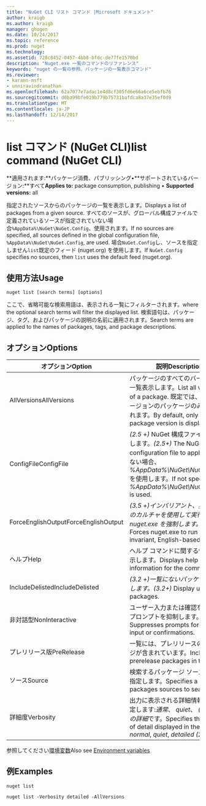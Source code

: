 ```yaml
---
title: "NuGet CLI リスト コマンド |Microsoft ドキュメント"
author: kraigb
ms.author: kraigb
manager: ghogen
ms.date: 10/24/2017
ms.topic: reference
ms.prod: nuget
ms.technology: 
ms.assetid: 728c8452-0457-4bb8-bfdc-de77fe1570bd
description: "Nuget.exe 一覧のコマンドのリファレンス"
keywords: "nuget の一覧の参照、パッケージの一覧表示コマンド"
ms.reviewer:
- karann-msft
- unniravindranathan
ms.openlocfilehash: 62a7077e7adac1e4d8cf305fd6e66a6ce5ebfb76
ms.sourcegitcommit: d0ba99bfe019b779b75731bafdca8a37e35ef0d9
ms.translationtype: MT
ms.contentlocale: ja-JP
ms.lasthandoff: 12/14/2017
---
```

# <a name="list-command-nuget-cli"></a><span data-ttu-id="b8417-104">list コマンド (NuGet CLI)</span><span class="sxs-lookup"><span data-stu-id="b8417-104">list command (NuGet CLI)</span></span>

<span data-ttu-id="b8417-105">**適用されます:**パッケージ消費、パブリッシング&bullet;**サポートされているバージョン:**すべて</span><span class="sxs-lookup"><span data-stu-id="b8417-105">**Applies to:** package consumption, publishing &bullet; **Supported versions:** all</span></span>

<span data-ttu-id="b8417-106">指定されたソースからのパッケージの一覧を表示します。</span><span class="sxs-lookup"><span data-stu-id="b8417-106">Displays a list of packages from a given source.</span></span> <span data-ttu-id="b8417-107">すべてのソースが、グローバル構成ファイルで定義されているソースが指定されていない場合`%AppData%\NuGet\NuGet.Config`、使用されます。</span><span class="sxs-lookup"><span data-stu-id="b8417-107">If no sources are specified, all sources defined in the global configuration file, `%AppData%\NuGet\NuGet.Config`, are used.</span></span> <span data-ttu-id="b8417-108">場合`NuGet.Config`し、ソースを指定しません`list`既定のフィード (nuget.org) を使用します。</span><span class="sxs-lookup"><span data-stu-id="b8417-108">If `NuGet.Config` specifies no sources, then `list` uses the default feed (nuget.org).</span></span>

## <a name="usage"></a><span data-ttu-id="b8417-109">使用方法</span><span class="sxs-lookup"><span data-stu-id="b8417-109">Usage</span></span>

```
nuget list [search terms] [options]
```

<span data-ttu-id="b8417-110">ここで、省略可能な検索用語は、表示される一覧にフィルターされます。</span><span class="sxs-lookup"><span data-stu-id="b8417-110">where the optional search terms will filter the displayed list.</span></span> <span data-ttu-id="b8417-111">検索語句は、パッケージ、タグ、およびパッケージの説明の名前に適用されます。</span><span class="sxs-lookup"><span data-stu-id="b8417-111">Search terms are applied to the names of packages, tags, and package descriptions.</span></span>

## <a name="options"></a><span data-ttu-id="b8417-112">オプション</span><span class="sxs-lookup"><span data-stu-id="b8417-112">Options</span></span>
| <span data-ttu-id="b8417-113">オプション</span><span class="sxs-lookup"><span data-stu-id="b8417-113">Option</span></span> | <span data-ttu-id="b8417-114">説明</span><span class="sxs-lookup"><span data-stu-id="b8417-114">Description</span></span> |
| --- | --- |
| <span data-ttu-id="b8417-115">AllVersions</span><span class="sxs-lookup"><span data-stu-id="b8417-115">AllVersions</span></span> | <span data-ttu-id="b8417-116">パッケージのすべてのバージョンを一覧表示します。</span><span class="sxs-lookup"><span data-stu-id="b8417-116">List all versions of a package.</span></span> <span data-ttu-id="b8417-117">既定では、最新のバージョンのパッケージのみが表示されます。</span><span class="sxs-lookup"><span data-stu-id="b8417-117">By default, only the latest package version is displayed.</span></span> |
| <span data-ttu-id="b8417-118">ConfigFile</span><span class="sxs-lookup"><span data-stu-id="b8417-118">ConfigFile</span></span> | <span data-ttu-id="b8417-119">*(2.5 +)* NuGet 構成ファイルを適用します。</span><span class="sxs-lookup"><span data-stu-id="b8417-119">*(2.5+)* The NuGet configuration file to apply.</span></span> <span data-ttu-id="b8417-120">指定しない場合、 *%AppData%\NuGet\NuGet.Config*を使用します。</span><span class="sxs-lookup"><span data-stu-id="b8417-120">If not specified, *%AppData%\NuGet\NuGet.Config* is used.</span></span> |
| <span data-ttu-id="b8417-121">ForceEnglishOutput</span><span class="sxs-lookup"><span data-stu-id="b8417-121">ForceEnglishOutput</span></span> | <span data-ttu-id="b8417-122">*(3.5 +)*インバリアント、英語ベースのカルチャを使用して実行する nuget.exe を強制します。</span><span class="sxs-lookup"><span data-stu-id="b8417-122">*(3.5+)* Forces nuget.exe to run using an invariant, English-based culture.</span></span> |
| <span data-ttu-id="b8417-123">ヘルプ</span><span class="sxs-lookup"><span data-stu-id="b8417-123">Help</span></span> | <span data-ttu-id="b8417-124">ヘルプ コマンドに関する情報を表示します。</span><span class="sxs-lookup"><span data-stu-id="b8417-124">Displays help information for the command.</span></span> |
| <span data-ttu-id="b8417-125">IncludeDelisted</span><span class="sxs-lookup"><span data-stu-id="b8417-125">IncludeDelisted</span></span> | <span data-ttu-id="b8417-126">*(3.2 +)*一覧にないパッケージを表示します。</span><span class="sxs-lookup"><span data-stu-id="b8417-126">*(3.2+)* Display unlisted packages.</span></span> |
| <span data-ttu-id="b8417-127">非対話型</span><span class="sxs-lookup"><span data-stu-id="b8417-127">NonInteractive</span></span> | <span data-ttu-id="b8417-128">ユーザー入力または確認を要求するプロンプトを抑制します。</span><span class="sxs-lookup"><span data-stu-id="b8417-128">Suppresses prompts for user input or confirmations.</span></span> |
| <span data-ttu-id="b8417-129">プレリリース版</span><span class="sxs-lookup"><span data-stu-id="b8417-129">PreRelease</span></span> | <span data-ttu-id="b8417-130">一覧には、プレリリースのパッケージが含まれています。</span><span class="sxs-lookup"><span data-stu-id="b8417-130">Includes prerelease packages in the list.</span></span> |
| <span data-ttu-id="b8417-131">ソース</span><span class="sxs-lookup"><span data-stu-id="b8417-131">Source</span></span> | <span data-ttu-id="b8417-132">検索するパッケージ ソースの一覧を指定します。</span><span class="sxs-lookup"><span data-stu-id="b8417-132">Specifies a list of packages sources to search.</span></span> |
| <span data-ttu-id="b8417-133">詳細度</span><span class="sxs-lookup"><span data-stu-id="b8417-133">Verbosity</span></span> | <span data-ttu-id="b8417-134">出力に表示される詳細情報の量を指定します:*通常*、 *quiet*、 *(2.5 以降) の詳細*です。</span><span class="sxs-lookup"><span data-stu-id="b8417-134">Specifies the amount of detail displayed in the output: *normal*, *quiet*, *detailed (2.5+)*.</span></span> |

<span data-ttu-id="b8417-135">参照してください[環境変数](cli-ref-environment-variables.md)</span><span class="sxs-lookup"><span data-stu-id="b8417-135">Also see [Environment variables](cli-ref-environment-variables.md)</span></span>

## <a name="examples"></a><span data-ttu-id="b8417-136">例</span><span class="sxs-lookup"><span data-stu-id="b8417-136">Examples</span></span>

```
nuget list

nuget list -Verbosity detailed -AllVersions
```
